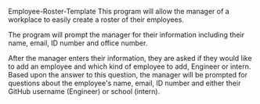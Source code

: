 Employee-Roster-Template
This program will allow the manager of a workplace to easily create a roster of their employees.

The program will prompt the manager for their information including their name, email, ID number and office number.

After the manager enters their information, they are asked if they would like to add an employee and which kind of employee to add, Engineer or intern. Based upon the answer to this question, the manager will be prompted for questions about the employee's name, email, ID number and either their GitHub username (Engineer) or school (intern).

